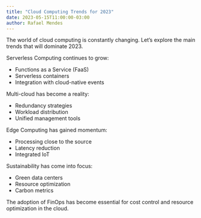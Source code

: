 ```yaml
---
title: "Cloud Computing Trends for 2023"
date: 2023-05-15T11:00:00-03:00
author: Rafael Mendes
---
```


The world of cloud computing is constantly changing. Let’s explore the main trends that will dominate 2023.

Serverless Computing continues to grow:

- Functions as a Service (FaaS)
- Serverless containers
- Integration with cloud-native events

Multi-cloud has become a reality:

- Redundancy strategies
- Workload distribution
- Unified management tools

Edge Computing has gained momentum:

- Processing close to the source
- Latency reduction
- Integrated IoT

Sustainability has come into focus:

- Green data centers
- Resource optimization
- Carbon metrics

The adoption of FinOps has become essential for cost control and resource optimization in the cloud.
